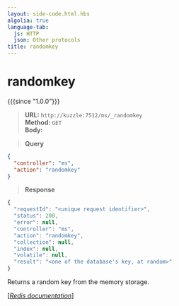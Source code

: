 ```yaml
---
layout: side-code.html.hbs
algolia: true
language-tab:
  js: HTTP
  json: Other protocols
title: randomkey
---
```


# randomkey

{{{since "1.0.0"}}}




<blockquote class="js">
<p>
<b>URL:</b> <code>http://kuzzle:7512/ms/_randomkey</code>  
<br><b>Method:</b> <code>GET</code>  
<br><b>Body:</b>
</p>
</blockquote>



<blockquote class="json">
<p>
<b>Query</b>
</p>
</blockquote>


```json
{
  "controller": "ms",
  "action": "randomkey"
}
```

>**Response**

```javascript
{
  "requestId": "<unique request identifier>",
  "status": 200,
  "error": null,
  "controller": "ms",
  "action": "randomkey",
  "collection": null,
  "index": null,
  "volatile": null,
  "result": "<one of the database's key, at random>"
}
```

Returns a random key from the memory storage.

[[_Redis documentation_]](https://redis.io/commands/randomkey)
